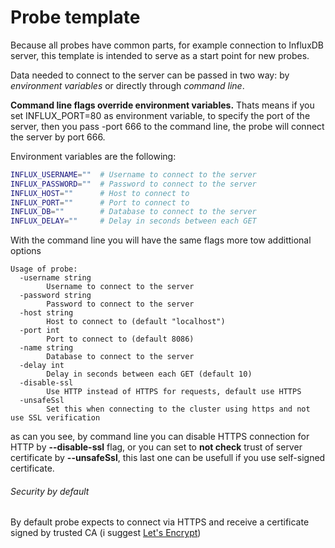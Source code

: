# Probe template
Because all probes have common parts, for example connection to InfluxDB server, this template is intended to serve as a start point for new probes.

Data needed to connect to the server can be passed in two way: by *environment variables* or directly through *command line*.

**Command line flags override environment variables.** Thats means if you set INFLUX_PORT=80 as environment variable, to specify the port of the server, then you pass -port 666 to the command line, the probe will connect the server by port 666.

Environment variables are the following:
```bash
INFLUX_USERNAME=""  # Username to connect to the server
INFLUX_PASSWORD=""  # Password to connect to the server
INFLUX_HOST=""      # Host to connect to
INFLUX_PORT=""      # Port to connect to
INFLUX_DB=""        # Database to connect to the server
INFLUX_DELAY=""     # Delay in seconds between each GET
```
With the command line you will have the same flags more tow addittional options
```
Usage of probe:
  -username string
        Username to connect to the server
  -password string
    	Password to connect to the server
  -host string
    	Host to connect to (default "localhost")
  -port int
    	Port to connect to (default 8086)
  -name string
    	Database to connect to the server
  -delay int
    	Delay in seconds between each GET (default 10)
  -disable-ssl
    	Use HTTP instead of HTTPS for requests, default use HTTPS
  -unsafeSsl
    	Set this when connecting to the cluster using https and not use SSL verification
```
as can you see, by command line you can disable HTTPS connection for HTTP by **--disable-ssl** flag, or you can set to **not check** trust of server certificate by **--unsafeSsl**, this last one can be usefull if you use self-signed certificate.
###### Security by default
By default probe expects to connect via HTTPS and receive a certificate signed by trusted CA (i suggest [Let's Encrypt](https://letsencrypt.org/))
